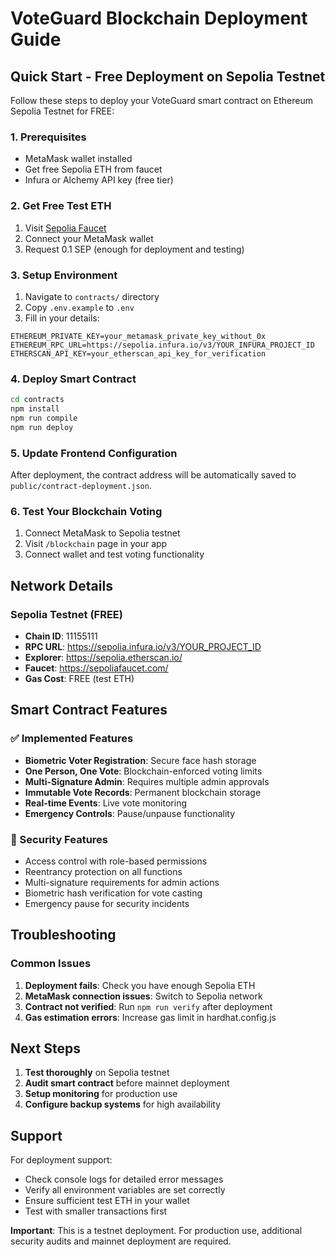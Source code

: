 # VoteGuard Blockchain Deployment Guide

## Quick Start - Free Deployment on Sepolia Testnet

Follow these steps to deploy your VoteGuard smart contract on Ethereum Sepolia Testnet for FREE:

### 1. Prerequisites
- MetaMask wallet installed
- Get free Sepolia ETH from faucet
- Infura or Alchemy API key (free tier)

### 2. Get Free Test ETH
1. Visit [Sepolia Faucet](https://sepoliafaucet.com/)
2. Connect your MetaMask wallet
3. Request 0.1 SEP (enough for deployment and testing)

### 3. Setup Environment
1. Navigate to `contracts/` directory
2. Copy `.env.example` to `.env`
3. Fill in your details:

```env
ETHEREUM_PRIVATE_KEY=your_metamask_private_key_without_0x
ETHEREUM_RPC_URL=https://sepolia.infura.io/v3/YOUR_INFURA_PROJECT_ID
ETHERSCAN_API_KEY=your_etherscan_api_key_for_verification
```

### 4. Deploy Smart Contract
```bash
cd contracts
npm install
npm run compile
npm run deploy
```

### 5. Update Frontend Configuration
After deployment, the contract address will be automatically saved to `public/contract-deployment.json`.

### 6. Test Your Blockchain Voting
1. Connect MetaMask to Sepolia testnet
2. Visit `/blockchain` page in your app
3. Connect wallet and test voting functionality

## Network Details

### Sepolia Testnet (FREE)
- **Chain ID**: 11155111
- **RPC URL**: https://sepolia.infura.io/v3/YOUR_PROJECT_ID
- **Explorer**: https://sepolia.etherscan.io/
- **Faucet**: https://sepoliafaucet.com/
- **Gas Cost**: FREE (test ETH)

## Smart Contract Features

### ✅ Implemented Features
- **Biometric Voter Registration**: Secure face hash storage
- **One Person, One Vote**: Blockchain-enforced voting limits
- **Multi-Signature Admin**: Requires multiple admin approvals
- **Immutable Vote Records**: Permanent blockchain storage
- **Real-time Events**: Live vote monitoring
- **Emergency Controls**: Pause/unpause functionality

### 🔐 Security Features
- Access control with role-based permissions
- Reentrancy protection on all functions
- Multi-signature requirements for admin actions
- Biometric hash verification for vote casting
- Emergency pause for security incidents

## Troubleshooting

### Common Issues
1. **Deployment fails**: Check you have enough Sepolia ETH
2. **MetaMask connection issues**: Switch to Sepolia network
3. **Contract not verified**: Run `npm run verify` after deployment
4. **Gas estimation errors**: Increase gas limit in hardhat.config.js

## Next Steps

1. **Test thoroughly** on Sepolia testnet
2. **Audit smart contract** before mainnet deployment
3. **Setup monitoring** for production use
4. **Configure backup systems** for high availability

## Support

For deployment support:
- Check console logs for detailed error messages
- Verify all environment variables are set correctly
- Ensure sufficient test ETH in your wallet
- Test with smaller transactions first

**Important**: This is a testnet deployment. For production use, additional security audits and mainnet deployment are required.